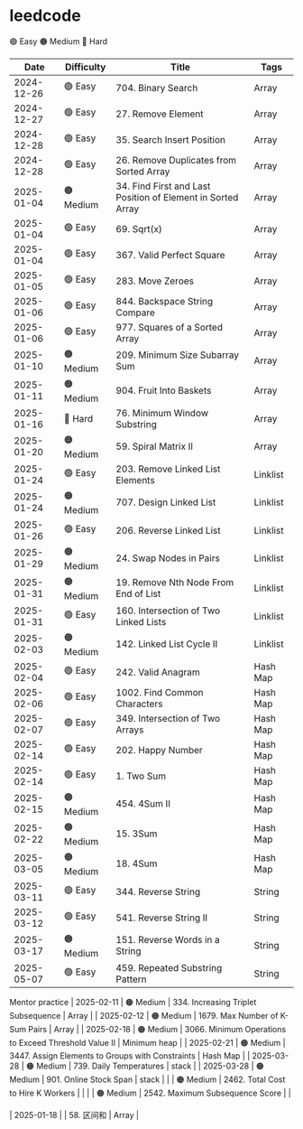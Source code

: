 # leedcode

🟢 Easy 
🟠 Medium
🔴 Hard

| Date       | Difficulty   | Title                                                         | Tags          |
| ---------- | ------------ | ------------------------------------------------------------- | ------------- |
| 2024-12-26 | 🟢 Easy      | 704. Binary Search                                            | Array         |
| 2024-12-27 | 🟢 Easy      | 27. Remove Element                                            | Array         |
| 2024-12-28 | 🟢 Easy      | 35. Search Insert Position                                    | Array         |
| 2024-12-28 | 🟢 Easy      | 26. Remove Duplicates from Sorted Array                       | Array         |
| 2025-01-04 | 🟠 Medium    | 34. Find First and Last Position of Element in Sorted Array   | Array         |
| 2025-01-04 | 🟢 Easy      | 69. Sqrt(x)                                                   | Array         |
| 2025-01-04 | 🟢 Easy      | 367. Valid Perfect Square                                     | Array         |
| 2025-01-05 | 🟢 Easy      | 283. Move Zeroes                                              | Array         |
| 2025-01-06 | 🟢 Easy      | 844. Backspace String Compare                                 | Array         |
| 2025-01-06 | 🟢 Easy      | 977. Squares of a Sorted Array                                | Array         |
| 2025-01-10 | 🟠 Medium    | 209. Minimum Size Subarray Sum                                | Array         |
| 2025-01-11 | 🟠 Medium    | 904. Fruit Into Baskets                                       | Array         |
| 2025-01-16 | 🔴 Hard      | 76. Minimum Window Substring                                  | Array         |
| 2025-01-20 | 🟠 Medium    | 59. Spiral Matrix II                                          | Array         |
| 2025-01-24 | 🟢 Easy      | 203. Remove Linked List Elements                              | Linklist      |
| 2025-01-24 | 🟠 Medium    | 707. Design Linked List                                       | Linklist      |
| 2025-01-26 | 🟢 Easy      | 206. Reverse Linked List                                      | Linklist      |
| 2025-01-29 | 🟠 Medium    | 24. Swap Nodes in Pairs                                       | Linklist      |
| 2025-01-31 | 🟠 Medium    | 19. Remove Nth Node From End of List                          | Linklist      |
| 2025-01-31 | 🟢 Easy      | 160. Intersection of Two Linked Lists                         | Linklist      |
| 2025-02-03 | 🟠 Medium    | 142. Linked List Cycle II                                     | Linklist      |
| 2025-02-04 | 🟢 Easy      | 242. Valid Anagram                                            | Hash Map      |
| 2025-02-06 | 🟢 Easy      | 1002. Find Common Characters                                  | Hash Map      |
| 2025-02-07 | 🟢 Easy      | 349. Intersection of Two Arrays                               | Hash Map      |
| 2025-02-14 | 🟢 Easy      | 202. Happy Number                                             | Hash Map      |
| 2025-02-14 | 🟢 Easy      | 1. Two Sum                                                    | Hash Map      |
| 2025-02-15 | 🟠 Medium    | 454. 4Sum II                                                  | Hash Map      |
| 2025-02-22 | 🟠 Medium    | 15. 3Sum                                                      | Hash Map      |
| 2025-03-05 | 🟠 Medium    | 18. 4Sum                                                      | Hash Map      |
| 2025-03-11 | 🟢 Easy      | 344. Reverse String                                           | String        |
| 2025-03-12 | 🟢 Easy      | 541. Reverse String II                                        | String        |
| 2025-03-17 | 🟠 Medium    | 151. Reverse Words in a String                                | String        |
| 2025-05-07 | 🟢 Easy      | 459. Repeated Substring Pattern                               | String        |

Mentor practice
| 2025-02-11 | 🟠 Medium    | 334. Increasing Triplet Subsequence                           | Array         |
| 2025-02-12 | 🟠 Medium    | 1679. Max Number of K-Sum Pairs                               | Array         |
| 2025-02-18 | 🟠 Medium    | 3066. Minimum Operations to Exceed Threshold Value II         | Minimum heap  |
| 2025-02-21 | 🟠 Medium    | 3447. Assign Elements to Groups with Constraints              | Hash Map      |
| 2025-03-28 | 🟠 Medium    | 739. Daily Temperatures                                       | stack         |
| 2025-03-28 | 🟠 Medium    | 901. Online Stock Span                                        | stack         |
|            | 🟠 Medium    | 2462. Total Cost to Hire K Workers                            |               |
|            | 🟠 Medium    | 2542. Maximum Subsequence Score                               |               |

| 2025-01-18 |              | 58. 区间和                                                     | Array         |